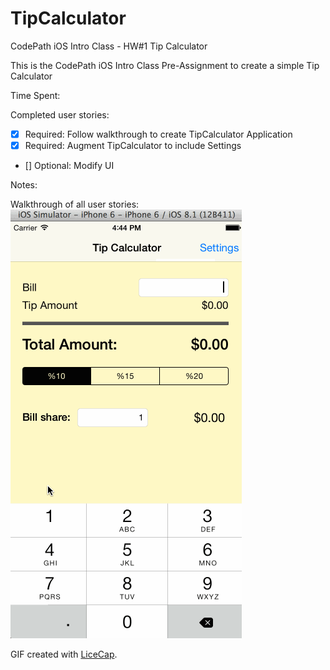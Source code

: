 # TipCalculator
CodePath iOS Intro Class - HW#1 Tip Calculator

This is the CodePath iOS Intro Class Pre-Assignment to create a simple Tip Calculator

Time Spent:

Completed user stories:
 * [x] Required: Follow walkthrough to create TipCalculator Application
 * [x] Required: Augment TipCalculator to include Settings
 * [] Optional: Modify UI

Notes:

Walkthrough of all user stories:
![Video Walkthrough](anim_tip_calculator.gif)

GIF created with [LiceCap](http://www.cockos.com/licecap/).
